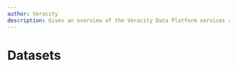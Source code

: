 ```yaml
---
author: Veracity
description: Gives an overview of the Veracity Data Platform services and related components.
---
```


# Datasets
